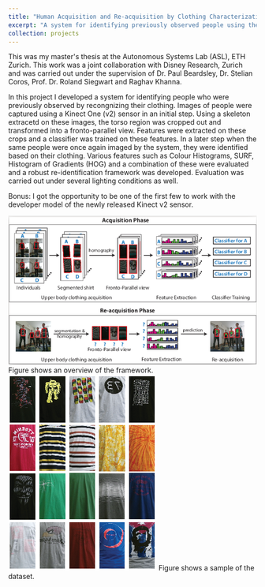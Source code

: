 ```yaml
---
title: "Human Acquisition and Re-acquisition by Clothing Characterization"
excerpt: "A system for identifying previously observed people using their clothing.<br/> <img src='/images/ms_framework.png'>"
collection: projects
---
```


This was my master's thesis at the Autonomous Systems Lab (ASL), ETH Zurich. This work was a joint collaboration with Disney Research, Zurich and was carried out under the supervision of Dr. Paul Beardsley, Dr. Stelian Coros, Prof. Dr. Roland Siegwart and Raghav Khanna.  

In this project I developed a system for identifying people who were previously observed by recongnizing their clothing. Images of people were captured using a Kinect One (v2) sensor in an initial step. Using a skeleton extracetd on these images, the torso region was cropped out and transformed into a fronto-parallel view. Features were extracted on these crops and a classifier was trained on these features. In a later step when the same people were once again imaged by the system, they were identified based on their clothing. Various features such as Colour Histograms, SURF, Histogram of Gradients (HOG) and a combination of these were evaluated and a robust re-identification framework was developed. Evaluation was carried out under several lighting conditions as well.

Bonus: I got the opportunity to be one of the first few to work with the developer model of the newly released Kinect v2 sensor.

<img src='/images/ms_framework.png'>  
Figure shows an overview of the framework.  

<img src='/images/ms_dataset.png'>  
Figure shows a sample of the dataset.